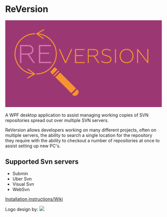 # ReVersion
![ReVersion Logo](https://raw.githubusercontent.com/anth12/ReVersion/master/Docs/Images/logo.png)

A WPF desktop application to assist managing working copies of SVN repositories spread out over multiple SVN servers. 

ReVersion allows developers working on many different projects, often on multiple servers, the ability to search a single location for the repository they require with the ability to checkout a number of repositories at once to assist setting up new PC's.

## Supported Svn servers
* Submin
* Uber Svn
* Visual Svn
* WebSvn

[Installation instructions/Wiki](https://github.com/anth12/ReVersion/wiki "Installation instructions/Wiki")

Logo design by:
<a href="http://l-saurus.co.uk/" target="blank">
	<img src="http://www.l-saurusdesign.host-ed.me/Images/Index/l-saurus.gif" width="150"/>
</a>